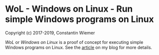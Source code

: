 # WoL - Windows on Linux - Run simple Windows programs on Linux

Copyright (c) 2017-2019, Constantin Wiemer

_WoL_ or _Windows on Linux_ is a proof of concept for executing simple Windows programs on Linux. See the [article](https://wiemerc.github.io/gastarbeiter-windows-programme-auf-linux-ausfuhren-teil-1.html) on my blog for more details.
